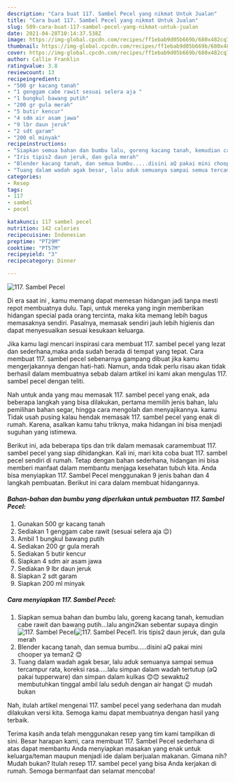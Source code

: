 ```yaml
---
description: "Cara buat 117. Sambel Pecel yang nikmat Untuk Jualan"
title: "Cara buat 117. Sambel Pecel yang nikmat Untuk Jualan"
slug: 589-cara-buat-117-sambel-pecel-yang-nikmat-untuk-jualan
date: 2021-04-28T10:14:37.538Z
image: https://img-global.cpcdn.com/recipes/ff1ebab9d05b669b/680x482cq70/117-sambel-pecel-foto-resep-utama.jpg
thumbnail: https://img-global.cpcdn.com/recipes/ff1ebab9d05b669b/680x482cq70/117-sambel-pecel-foto-resep-utama.jpg
cover: https://img-global.cpcdn.com/recipes/ff1ebab9d05b669b/680x482cq70/117-sambel-pecel-foto-resep-utama.jpg
author: Callie Franklin
ratingvalue: 3.8
reviewcount: 13
recipeingredient:
- "500 gr kacang tanah"
- "1 genggam cabe rawit sesuai selera aja "
- "1 bungkul bawang putih"
- "200 gr gula merah"
- "5 butir kencur"
- "4 sdm air asam jawa"
- "9 lbr daun jeruk"
- "2 sdt garam"
- "200 ml minyak"
recipeinstructions:
- "Siapkan semua bahan dan bumbu lalu, goreng kacang tanah, kemudian cabe rawit dan bawang putih...lalu angin2kan sebentar supaya dingin"
- "Iris tipis2 daun jeruk, dan gula merah"
- "Blender kacang tanah, dan semua bumbu.....disini aQ pakai mini chooper ya teman2 😊"
- "Tuang dalam wadah agak besar, lalu aduk semuanya sampai semua tercampur rata, koreksi rasa.....lalu simpan dalam wadah tertutup (aQ pakai tupperware) dan simpan dalam kulkas 😊😊 sewaktu2 membutuhkan tinggal ambil lalu seduh dengan air hangat 😉 mudah bukan"
categories:
- Resep
tags:
- 117
- sambel
- pecel

katakunci: 117 sambel pecel 
nutrition: 142 calories
recipecuisine: Indonesian
preptime: "PT29M"
cooktime: "PT57M"
recipeyield: "3"
recipecategory: Dinner

---
```



![117. Sambel Pecel](https://img-global.cpcdn.com/recipes/ff1ebab9d05b669b/680x482cq70/117-sambel-pecel-foto-resep-utama.jpg)

Di era  saat ini , kamu memang dapat memesan hidangan jadi tanpa mesti repot membuatnya dulu. Tapi, untuk mereka yang ingin memberikan hidangan special pada orang tercinta, maka kita memang lebih bagus memasaknya sendiri. Pasalnya, memasak sendiri jauh lebih higienis dan dapat menyesuaikan sesuai kesukaan keluarga.

Jika kamu lagi mencari inspirasi cara membuat 117. sambel pecel yang lezat dan sederhana,maka anda sudah berada di tempat yang tepat. Cara membuat 117. sambel pecel  sebenarnya gampang dibuat jika kamu mengerjakannya dengan hati-hati. Namun, anda tidak perlu risau akan tidak berhasil dalam membuatnya 
sebab dalam artikel ini kami akan mengulas 117. sambel pecel dengan teliti.  



Nah untuk anda yang mau memasak 117. sambel pecel yang enak, ada beberapa langkah yang bisa dilakukan, pertama memilih jenis bahan, lalu pemilihan bahan segar, hingga cara mengolah dan menyajikannya. kamu Tidak usah pusing kalau hendak memasak 117. sambel pecel yang enak di rumah. Karena, asalkan kamu  tahu triknya, maka hidangan ini bisa menjadi suguhan yang istimewa.

Berikut ini, ada beberapa tips dan trik dalam memasak caramembuat 117. sambel pecel yang siap dihidangkan. Kali ini, mari kita coba buat 117. sambel pecel sendiri di rumah. Tetap dengan bahan sederhana, hidangan ini bisa memberi manfaat dalam membantu menjaga kesehatan tubuh kita. Anda bisa menyiapkan 117. Sambel Pecel menggunakan 9 jenis bahan dan 4 langkah pembuatan. Berikut ini cara dalam membuat hidangannya.

<!--inarticleads1-->

##### Bahan-bahan dan bumbu yang diperlukan untuk pembuatan 117. Sambel Pecel:

1. Gunakan 500 gr kacang tanah
1. Sediakan 1 genggam cabe rawit (sesuai selera aja 😉)
1. Ambil 1 bungkul bawang putih
1. Sediakan 200 gr gula merah
1. Sediakan 5 butir kencur
1. Siapkan 4 sdm air asam jawa
1. Sediakan 9 lbr daun jeruk
1. Siapkan 2 sdt garam
1. Siapkan 200 ml minyak




<!--inarticleads2-->

##### Cara menyiapkan 117. Sambel Pecel:

1. Siapkan semua bahan dan bumbu lalu, goreng kacang tanah, kemudian cabe rawit dan bawang putih...lalu angin2kan sebentar supaya dingin
<img src="https://img-global.cpcdn.com/steps/3e12401904768e0b/160x128cq70/117-sambel-pecel-langkah-memasak-1-foto.jpg" alt="117. Sambel Pecel"><img src="https://img-global.cpcdn.com/steps/3e553c8be5439d39/160x128cq70/117-sambel-pecel-langkah-memasak-1-foto.jpg" alt="117. Sambel Pecel">1. Iris tipis2 daun jeruk, dan gula merah
1. Blender kacang tanah, dan semua bumbu.....disini aQ pakai mini chooper ya teman2 😊
1. Tuang dalam wadah agak besar, lalu aduk semuanya sampai semua tercampur rata, koreksi rasa.....lalu simpan dalam wadah tertutup (aQ pakai tupperware) dan simpan dalam kulkas 😊😊 sewaktu2 membutuhkan tinggal ambil lalu seduh dengan air hangat 😉 mudah bukan




Nah, itulah artikel mengenai  117. sambel pecel  yang sederhana dan mudah dilakukan versi kita. Semoga kamu dapat membuatnya dengan hasil yang terbaik. 

Terima kasih anda telah menggunakan resep yang tim kami tampilkan di sini. Besar harapan kami, cara membuat  117. Sambel Pecel sederhana di atas dapat membantu Anda menyiapkan masakan yang enak untuk keluarga/teman maupun menjadi ide dalam berjualan makanan. Gimana nih? Mudah bukan? Itulah resep 117. sambel pecel yang bisa Anda kerjakan di rumah. Semoga bermanfaat dan selamat mencoba!

